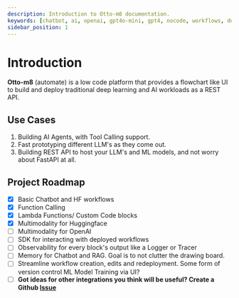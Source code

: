 ```yaml
---
description: Introduction to Otto-m8 documentation.
keywords: [chatbot, ai, openai, gpt4o-mini, gpt4, nocode, workflows, documentation]
sidebar_position: 1
---
```


# Introduction

**Otto-m8** (automate) is a low code platform that provides a flowchart like UI to build and 
deploy traditional deep learning and AI workloads as a REST API.


## Use Cases
1. Building AI Agents, with Tool Calling support.
2. Fast prototyping different LLM's as they come out.
3. Building REST API to host your LLM's and ML models, and not worry about FastAPI at all.

## Project Roadmap
- [x]  Basic Chatbot and HF workflows
- [x]  Function Calling
- [x]  Lambda Functions/ Custom Code blocks
- [x]  Multimodality for Huggingface
- [ ]  Multimodality for OpenAI
- [ ]  SDK for interacting with deployed workflows
- [ ]  Observability for every block's output like a Logger or Tracer
- [ ]  Memory for Chatbot and RAG. Goal is to not clutter the drawing board.
- [ ]  Streamline workflow creation, edits and redeployment. Some form of version control ML Model Training via UI?
- [ ]  **Got ideas for other integrations you think will be useful? Create a Github [Issue](https://github.com/farhan0167/otto-m8/issues)**